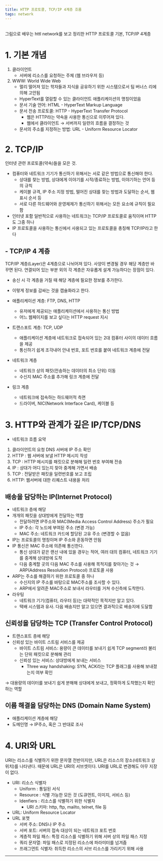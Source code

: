 ```yaml
---
title: HTTP 프로토콜, TCP/IP 4계층 흐름
tags: network
---
```


<br/>
그림으로 배우는 httl network를 보고 정리한 HTTP 프로토콜 기본, TCP/IP 4계층 <br/>
<!--more-->

# 1. 기본 개념

1. 클라이언트
    - 서버에 리소스를 요청하는 주체  (웹 브라우저 등)
2. WWW: World Wide Web
    - 멀리 떨어져 있는 학자들과 지식을 공유하기 위한 시스템으로서 팀 버너스 리에 의해 고안됨
    - HyperText를 열람할 수 있는 클라이언트 애플리케이션의 명칭이었음
    - 문서 기술 언어: HTML - HyperText Markup Language
    - 문서 전송 프로토콜: HTTP - HyperText Transfer Protocol
        - 웹은 HTTP라는 약속을 사용한 통신으로 이루어져 있다.
        - 웹에서 클라이언트 → 서버까지 일련의 흐름을 결정하는 것
    - 문서의 주소를 지정하는 방법: URL - Uniform Resource Locator

# 2. TCP/IP

인터넷 관련 프로토콜(약속)들을 모은 것.

- 컴퓨터와 네트워크 기기가 통신하기 위해서는 서로 같은 방법으로 통신해야 한다.
    - 상대를 찾는 방법, 상대에게 이야기를 시작/종료하는 방법, 이야기하는 언어 등의 규칙
    - 케이블 규격, IP 주소 지정 방법, 떨어진 상대를 찾는 방법과 도달하는 순서, 웹 표시 순서 등
    - 서로 다른 하드웨어와 운영체제가 통신하기 위해서는 모든 요소에 규칙이 필요함
- 인터넷 포함 일반적으로 사용하는 네트워크는 TCP/IP 프로토콜로 움직이며 HTTP도 그중 하나
- IP 프로토콜을 사용하는 통신에서 사용되고 있는 프로토콜을 총칭해 TCP/IP라고 한다

## - TCP/IP 4 계층

TCP/IP 계층(Layer)은 4계층으로 나뉘어져 있다. 사양이 변경될 경우 해당 계층만 바꾸면 된다. 연결되어 있는 부분 외의 각 계층은 자유롭게 설계 가능하다는 장점이 있다.
- 송신 시 각 계층을 거칠 때 해당 계층에 필요한 정보를 추가한다.
- 이렇게 정보를 감싸는 것을 캡슐화라고 한다.

- 애플리케이션 계층: FTP, DNS, HTTP
    - 유저에게 제공되는 애플리케이션에서 사용하는 통신 방법
    - 어느 웹페이지를 보고 싶다는 HTTP request 지시
- 트랜스포트 계층: TCP, UDP
    - 애플리케이션 계층에 네트워크로 접속되어 있는 2대 컴퓨터 사이의 데이터 흐름을 제공
    - 통신하기 쉽게 조각내어 안내 번호, 포트 번호를 붙여 네트워크 계층에 전달
- 네트워크 계층
    - 네트워크 상의 패킷(전송하는 데이터의 최소 단위) 이동
    - 수신지 MAC 주소를 추가해 링크 계층에 전달
- 링크 계층
    - 네트워크에 접속하는 하드웨어적 측면
    - 드라이버, NIC(Network Interface Card), 케이블 등

# 3. HTTP와 관계가 깊은 IP/TCP/DNS

- 네트워크 흐름 요약

1. 클라이언트의 요청 DNS 서버에 IP 주소 확인
2. HTTP : 웹 서버에 보낼 HTTP 메시지 작성
3. TCP : HTTP 메시지를 패킷으로 분해해 일련 번호 부여해 전송
4. IP : 상대가 어디 있는지 찾아 중계해 가면서 배송
5. TCP : 전달받은 패킷을 일련번호를 보고 조립
6. HTTP: 웹서버에 대한 리퀘스트 내용을 처리

## 배송을 담당하는 IP(Internet Protocol)

- 네트워크 층에 해당
- 개개의 패킷을 상대방에게 전달하는 역할
    - 전달하려면 IP주소와 MAC(Media Access Control Address) 주소가 필요
    - IP 주소: 각 노드에 부여된 주소 (변경 가능)
    - MAC 주소: 네트워크 카드에 할당된 고유 주소 (변경할 수 없음)
- IP는 프로토콜의 명칭이며 IP 주소와 혼동하면 안됨
- IP 통신은 MAC 주소에 의존해 통신한다.
    - 통신 상대가 같은 랜선 내에 있을 경우는 적어, 여러 대의 컴퓨터, 네트워크 기기를 중계해 상대방에 도착
    - 다음 중계할 곳의 다음 MAC 주소를 사용해 목적지를 찾아가는 것 → ARP(Address Resolution Protocol) 프로토콜 사용
- ARP는 주소를 해결하기 위한 프로토콜 중 하나
    - 수신지의 IP 주소를 바탕으로 MAC주소를 조사할 수 있다.
    - ARP에서 알려준 MAC주소로 보내서 라우터를 거쳐 수신측에 도착한다.
- 라우팅
    - 네트워크 기기(컴퓨터, 라우터 등)는 대략적인 목적지만 알고 있다.
    - 택배 시스템과 유사. 다음 배송지만 알고 있으면 결과적으로 배송지에 도달함

## 신뢰성을 담당하는 TCP (Transfer Control Protocol)

- 트랜스포트 층에 해당
- 신뢰성 있는 바이트 스트림 서비스를 제공
    - 바이트 스트림 서비스: 용량이 큰 데이터를 보내기 쉽게 TCP segment라 불리는 단위 패킷으로 분해해 관리
    - 신뢰성 있는 서비스: 상대방에게 보내는 서비스
        - Three way handshaking: SYN, ACK라는 TCP 플래그를 사용해 보내졌는지 여부 확인

→ 대용량의 데이터를 보내기 쉽게 분해해 상대에게 보내고, 정확하게 도착했는지 확인하는 역할

## 이름 해결을 담당하는 DNS (Domain Name System)

- 애플리케이션 계층에 해당
- 도메인명 → IP주소, 혹은 그 반대로 조사

# 4. URI와 URL

URI는 리소스를 식별하기 위한 문자열 전반이지만, URL은 리소스의 장소(네트워크 상 위치)를 나타낸다. 때문에 URL은 URI의 서브셋이다. URI를 URL로 변경해도 아무 지장이 없다.

- URI: 리소스 식별자
    - Uniform : 통일된 서식
    - Resource : 식별 가능한 모든 것 (도큐먼트, 이미지, 서비스 등)
    - Idenfiers : 리소스를 식별하기 위한 식별자
        - URI 스키마: http, ftp, mailto, telnet, file 등
- URL: Uniform Resource Locator
- URL 포맷
    - 서버 주소: DNS나 IP 주소
    - 서버 포트: 서버의 접속 대상이 되는 네트워크 포트 번호
    - 계층적 파일 패스: 특정 리소스를 식별하기 위해 서버 상의 파일 패스 지정
    - 쿼리 문자열: 파일 패스로 지정된 리소스에 파라미터를 넘겨줌
    - 프래그먼트 식별자: 취득한 리소스의 서브 리소스를 가리키기 위해 사용

---
